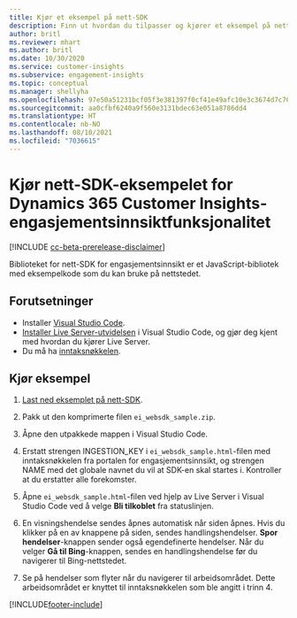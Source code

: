 ```yaml
---
title: Kjør et eksempel på nett-SDK
description: Finn ut hvordan du tilpasser og kjører et eksempel på nett-SDK.
author: britl
ms.reviewer: mhart
ms.author: britl
ms.date: 10/30/2020
ms.service: customer-insights
ms.subservice: engagement-insights
ms.topic: conceptual
ms.manager: shellyha
ms.openlocfilehash: 97e50a51231bcf05f3e381397f0cf41e49afc10e3c3674d7c709c8f521979e12
ms.sourcegitcommit: aa0cfbf6240a9f560e3131bdec63e051a8786dd4
ms.translationtype: HT
ms.contentlocale: nb-NO
ms.lasthandoff: 08/10/2021
ms.locfileid: "7036615"
---
```

# <a name="run-the-web-sdk-sample-for-dynamics-365-customer-insights-engagement-insights-capability"></a>Kjør nett-SDK-eksempelet for Dynamics 365 Customer Insights-engasjementsinnsiktfunksjonalitet

[!INCLUDE [cc-beta-prerelease-disclaimer](includes/cc-beta-prerelease-disclaimer.md)]

Biblioteket for nett-SDK for engasjementsinnsikt er et JavaScript-bibliotek med eksempelkode som du kan bruke på nettstedet.

## <a name="prerequisites"></a>Forutsetninger

- Installer [Visual Studio Code](https://code.visualstudio.com/).
- [Installer Live Server-utvidelsen](https://marketplace.visualstudio.com/items?itemName=ritwickdey.LiveServer) i Visual Studio Code, og gjør deg kjent med hvordan du kjører Live Server.
- Du må ha [inntaksnøkkelen](instrument-website.md).

## <a name="run-sample"></a>Kjør eksempel

1. [Last ned eksemplet på nett-SDK](https://download.pi.dynamics.com/sdk/EngagementInsightsSamples/ei_websdk_sample.zip).

1. Pakk ut den komprimerte filen `ei_websdk_sample.zip`.

1. Åpne den utpakkede mappen i Visual Studio Code.

1. Erstatt strengen INGESTION_KEY i `ei_websdk_sample.html`-filen med inntaksnøkkelen fra portalen for engasjementsinnsikt, og strengen NAME med det globale navnet du vil at SDK-en skal startes i. Kontroller at du erstatter alle forekomster.

1. Åpne `ei_websdk_sample.html`-filen ved hjelp av Live Server i Visual Studio Code ved å velge **Bli tilkoblet** fra statuslinjen.

1. En visningshendelse sendes åpnes automatisk når siden åpnes. Hvis du klikker på en av knappene på siden, sendes handlingshendelser. **Spor hendelser**-knappen sender også egendefinerte hendelser. Når du velger **Gå til Bing**-knappen, sendes en handlingshendelse før du navigerer til Bing-nettstedet.

1. Se på hendelser som flyter når du navigerer til arbeidsområdet. Dette arbeidsområdet er knyttet til inntaksnøkkelen som ble angitt i trinn 4.


[!INCLUDE[footer-include](../includes/footer-banner.md)]